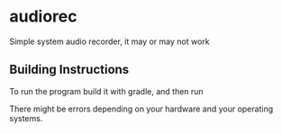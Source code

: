# audiorec
Simple system audio recorder, it may or may not work

## Building Instructions
To run the program build it with gradle, and then run

There might be errors depending on your hardware and your operating systems.
